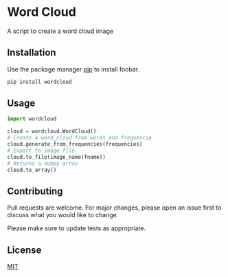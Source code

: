 # Word Cloud

A script to create a word cloud image

## Installation

Use the package manager [pip](https://pip.pypa.io/en/stable/) to install foobar.

```bash
pip install wordcloud
```

## Usage

```python
import wordcloud

cloud = wordcloud.WordCloud()
# Create a word_cloud from words and frequencie
cloud.generate_from_frequencies(frequencies)
# Export to image file.
cloud.to_file(image_name(fname))
# Returns a numpy array
cloud.to_array()
```

## Contributing
Pull requests are welcome. For major changes, please open an issue first to discuss what you would like to change.

Please make sure to update tests as appropriate.

## License
[MIT](https://choosealicense.com/licenses/mit/)